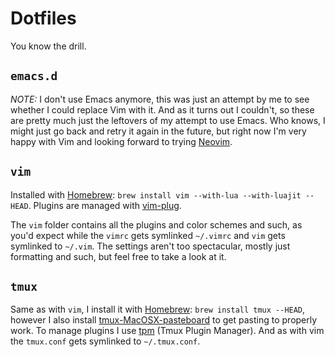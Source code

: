 # Dotfiles

You know the drill.

## `emacs.d`

*NOTE:* I don't use Emacs anymore, this was just an attempt by me to see
whether I could replace Vim with it. And as it turns out I couldn't, so these
are pretty much just the leftovers of my attempt to use Emacs. Who knows, I
might just go back and retry it again in the future, but right now I'm very
happy with Vim and looking forward to trying [Neovim](neovim).

## `vim`

Installed with [Homebrew](homebrew): `brew install vim --with-lua
--with-luajit --HEAD`. Plugins are managed with [vim-plug](vimplug).

The `vim` folder contains all the plugins and color schemes and such, as
you'd expect while the `vimrc` gets symlinked `~/.vimrc` and `vim`
gets symlinked to `~/.vim`. The settings aren't too spectacular, mostly just
formatting and such, but feel free to take a look at it.

## `tmux`

Same as with `vim`, I install it with [Homebrew](homebrew): `brew install
tmux --HEAD`, however I also install [tmux-MacOSX-pasteboard](pasteboard) to get
pasting to properly work. To manage plugins I use [tpm](tpm) (Tmux Plugin
Manager). And as with vim the `tmux.conf` gets symlinked to
`~/.tmux.conf`.

[homebrew]: http://brew.sh/
[vimplug]: https://github.com/junegunn/vim-plug
[neovim]: https://github.com/neovim/neovim/
[pasteboard]: https://github.com/ChrisJohnsen/tmux-MacOSX-pasteboard
[tpm]: https://github.com/tmux-plugins/tpm
